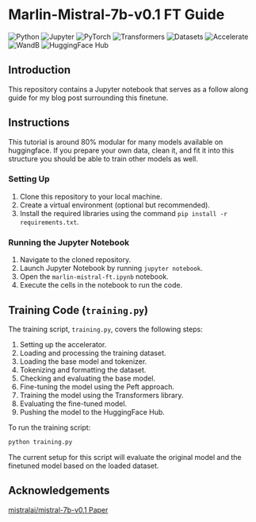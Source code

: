 # Marlin-Mistral-7b-v0.1 FT Guide

![Python](https://img.shields.io/badge/Python-3.8-blue)
![Jupyter](https://img.shields.io/badge/Jupyter-Notebook-orange)
![PyTorch](https://img.shields.io/badge/PyTorch-1.x-red)
![Transformers](https://img.shields.io/badge/Transformers-4.x-yellow)
![Datasets](https://img.shields.io/badge/Datasets-HuggingFace-green)
![Accelerate](https://img.shields.io/badge/Accelerate-1.x-lightblue)
![WandB](https://img.shields.io/badge/WandB-Logging-purple)
![HuggingFace Hub](https://img.shields.io/badge/HuggingFace-Hub-blueviolet)



## Introduction

This repository contains a Jupyter notebook that serves as a follow along guide for my blog post surrounding this finetune.

## Instructions

This tutorial is around 80% modular for many models available on huggingface. If you prepare your own data, clean it, and fit it into this structure you should be able to train other models as well.

### Setting Up

1. Clone this repository to your local machine.
2. Create a virtual environment (optional but recommended).
3. Install the required libraries using the command `pip install -r requirements.txt`.

### Running the Jupyter Notebook

1. Navigate to the cloned repository.
2. Launch Jupyter Notebook by running `jupyter notebook`.
3. Open the `marlin-mistral-ft.ipynb` notebook.
4. Execute the cells in the notebook to run the code.

## Training Code (`training.py`)

The training script, `training.py`, covers the following steps:

1. Setting up the accelerator.
2. Loading and processing the training dataset.
3. Loading the base model and tokenizer.
4. Tokenizing and formatting the dataset.
5. Checking and evaluating the base model.
6. Fine-tuning the model using the Peft approach.
7. Training the model using the Transformers library.
8. Evaluating the fine-tuned model.
9. Pushing the model to the HuggingFace Hub.

To run the training script:

```bash
python training.py
```
The current setup for this script will evaluate the original model and the finetuned model based on the loaded dataset.

## Acknowledgements

[mistralai/mistral-7b-v0.1 Paper](https://doi.org/10.48550/arXiv.2310.06825)
